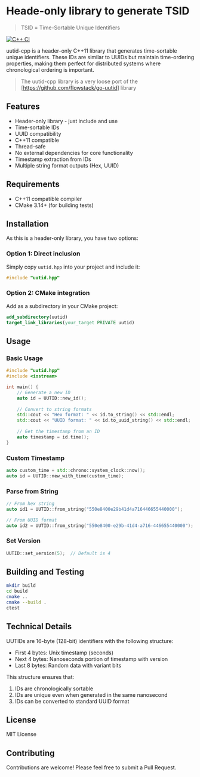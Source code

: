 # Heade-only library to generate TSID
> TSID = Time-Sortable Unique Identifiers

[![C++ CI](https://github.com/lmangani/uutid-cpp/actions/workflows/main.yml/badge.svg)](https://github.com/lmangani/uutid-cpp/actions/workflows/main.yml)

uutid-cpp is a header-only C++11 library that generates time-sortable unique identifiers. These IDs are similar to UUIDs but maintain time-ordering properties, making them perfect for distributed systems where chronological ordering is important.

> The uutid-cpp library is a very loose port of the [https://github.com/flowstack/go-uutid] library

## Features

- Header-only library - just include and use
- Time-sortable IDs
- UUID compatibility
- C++11 compatible
- Thread-safe
- No external dependencies for core functionality
- Timestamp extraction from IDs
- Multiple string format outputs (Hex, UUID)

## Requirements

- C++11 compatible compiler
- CMake 3.14+ (for building tests)

## Installation

As this is a header-only library, you have two options:

### Option 1: Direct inclusion
Simply copy `uutid.hpp` into your project and include it:

```cpp
#include "uutid.hpp"
```

### Option 2: CMake integration
Add as a subdirectory in your CMake project:

```cmake
add_subdirectory(uutid)
target_link_libraries(your_target PRIVATE uutid)
```

## Usage

### Basic Usage

```cpp
#include "uutid.hpp"
#include <iostream>

int main() {
    // Generate a new ID
    auto id = UUTID::new_id();
    
    // Convert to string formats
    std::cout << "Hex format: " << id.to_string() << std::endl;
    std::cout << "UUID format: " << id.to_uuid_string() << std::endl;
    
    // Get the timestamp from an ID
    auto timestamp = id.time();
}
```

### Custom Timestamp

```cpp
auto custom_time = std::chrono::system_clock::now();
auto id = UUTID::new_with_time(custom_time);
```

### Parse from String

```cpp
// From hex string
auto id1 = UUTID::from_string("550e8400e29b41d4a716446655440000");

// From UUID format
auto id2 = UUTID::from_string("550e8400-e29b-41d4-a716-446655440000");
```

### Set Version

```cpp
UUTID::set_version(5);  // Default is 4
```

## Building and Testing

```bash
mkdir build
cd build
cmake ..
cmake --build .
ctest
```

## Technical Details

UUTIDs are 16-byte (128-bit) identifiers with the following structure:

- First 4 bytes: Unix timestamp (seconds)
- Next 4 bytes: Nanoseconds portion of timestamp with version
- Last 8 bytes: Random data with variant bits

This structure ensures that:
1. IDs are chronologically sortable
2. IDs are unique even when generated in the same nanosecond
3. IDs can be converted to standard UUID format

## License

MIT License

## Contributing

Contributions are welcome! Please feel free to submit a Pull Request.
